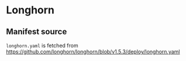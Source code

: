 # Longhorn

## Manifest source

`longhorn.yaml` is fetched from <https://github.com/longhorn/longhorn/blob/v1.5.3/deploy/longhorn.yaml>

